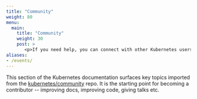 ```yaml
---
title: "Community"
weight: 80
menu:
  main:
    title: "Community"
    weight: 30
    post: >
       <p>If you need help, you can connect with other Kubernetes users and the Kubernetes authors, attend community events, and watch video presentations from around the web.</p>
aliases:
- /events/
---
```


This section of the Kubernetes documentation surfaces key topics imported from the [kubernetes/community](https://github.com/kubernetes/community) repo. It is the starting point for becoming a contributor -- improving docs, improving code, giving talks etc.
